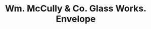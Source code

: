---
doi: 10.7916/D8DN5H63
date_other: unknown
date_other_textual: unknown
form: printed ephemera
genre:
- Envelopes
name:
- Wm. McCully & Co. Glass Works
object_in_context_url: https://biggert.cul.columbia.edu/items/view/ave_biggert_01501
subject_hierarchical_geographic:
- Pittsburgh, Pennsylvania, United States
subject_name:
- Wm. McCully & Co. Glass Works
title: Wm. McCully & Co. Glass Works. Envelope
sort_title: Wm. McCully & Co. Glass Works. Envelope
call_number: ave_biggert_01501
coordinates:
- 40.439722222222215,-79.97638888888889
pid: ave_biggert_01501
identifiers: ave_biggert_01501
thumbnail: https://derivativo-2.library.columbia.edu/iiif/2/ldpd:344042/full/!256,256/0/native.jpg
permalink: /biggert/ave_biggert_01501/
layout: iiif-image-page
---